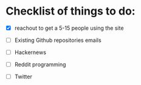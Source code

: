 Checklist of things to do:
============================

- [x] reachout to get a 5-15 people using the site 
- [ ] Existing Github repositories emails
- [ ] Hackernews
- [ ] Reddit programming
- [ ] Twitter

